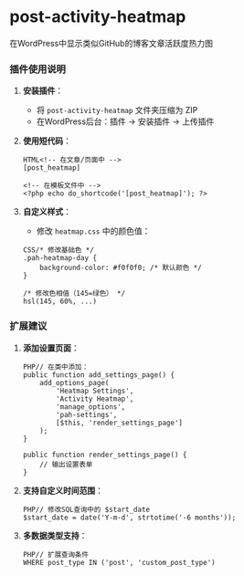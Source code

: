 # post-activity-heatmap
在WordPress中显示类似GitHub的博客文章活跃度热力图
### 插件使用说明

1. **安装插件**：

   - 将 `post-activity-heatmap` 文件夹压缩为 ZIP
   - 在WordPress后台：插件 → 安装插件 → 上传插件

2. **使用短代码**：

   ```
   HTML<!-- 在文章/页面中 -->
   [post_heatmap]
   
   <!-- 在模板文件中 -->
   <?php echo do_shortcode('[post_heatmap]'); ?>
   ```

3. **自定义样式**：

   - 修改 `heatmap.css` 中的颜色值：

   ```
   CSS/* 修改基础色 */
   .pah-heatmap-day {
       background-color: #f0f0f0; /* 默认颜色 */
   }
   
   /* 修改色相值（145=绿色） */
   hsl(145, 60%, ...)
   ```

### 扩展建议

1. **添加设置页面**：

   ```
   PHP// 在类中添加：
   public function add_settings_page() {
       add_options_page(
           'Heatmap Settings',
           'Activity Heatmap',
           'manage_options',
           'pah-settings',
           [$this, 'render_settings_page']
       );
   }
   
   public function render_settings_page() {
       // 输出设置表单
   }
   ```

2. **支持自定义时间范围**：

   ```
   PHP// 修改SQL查询中的 $start_date
   $start_date = date('Y-m-d', strtotime('-6 months')); 
   ```

3. **多数据类型支持**：

   ```
   PHP// 扩展查询条件
   WHERE post_type IN ('post', 'custom_post_type')
   ```
